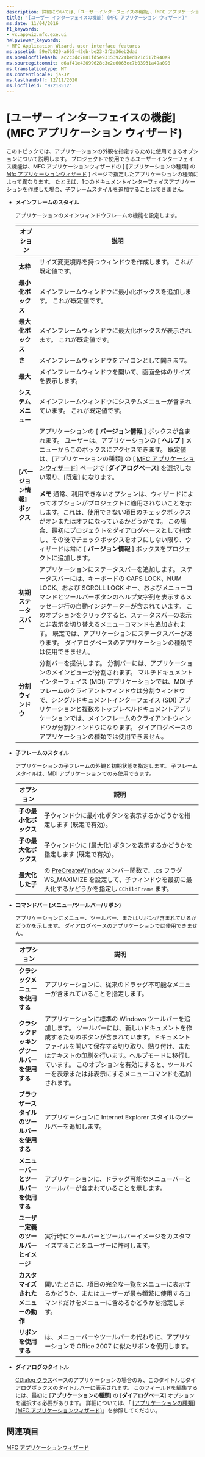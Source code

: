 ```yaml
---
description: 詳細については、「ユーザーインターフェイスの機能」、「MFC アプリケーションウィザード」を参照してください。
title: '[ユーザー インターフェイスの機能] (MFC アプリケーション ウィザード)'
ms.date: 11/04/2016
f1_keywords:
- vc.appwiz.mfc.exe.ui
helpviewer_keywords:
- MFC Application Wizard, user interface features
ms.assetid: 59e7b829-a665-42eb-be23-3f2a36eb2dad
ms.openlocfilehash: ac2c3dc7881fd5e931539224bed121c617b940a9
ms.sourcegitcommit: d6af41e42699628c3e2e6063ec7b03931a49a098
ms.translationtype: MT
ms.contentlocale: ja-JP
ms.lasthandoff: 12/11/2020
ms.locfileid: "97218512"
---
```

# <a name="user-interface-features-mfc-application-wizard"></a>[ユーザー インターフェイスの機能] (MFC アプリケーション ウィザード)

このトピックでは、アプリケーションの外観を指定するために使用できるオプションについて説明します。 プロジェクトで使用できるユーザーインターフェイス機能は、MFC アプリケーションウィザードの [ [アプリケーションの種類] の [Mfc アプリケーションウィザード](../../mfc/reference/application-type-mfc-application-wizard.md) ] ページで指定したアプリケーションの種類によって異なります。 たとえば、1つのドキュメントインターフェイスアプリケーションを作成した場合、子フレームスタイルを追加することはできません。

- **メインフレームのスタイル**

   アプリケーションのメインウィンドウフレームの機能を設定します。

   |オプション|説明|
   |------------|-----------------|
   |**太枠**|サイズ変更境界を持つウィンドウを作成します。 これが既定値です。|
   |**最小化ボックス**|メインフレームウィンドウに最小化ボックスを追加します。 これが既定値です。|
   |**最大化ボックス**|メインフレームウィンドウに最大化ボックスが表示されます。 これが既定値です。|
   |**さ**|メインフレームウィンドウをアイコンとして開きます。|
   |**最大**|メインフレームウィンドウを開いて、画面全体のサイズを表示します。|
   |**システムメニュー**|メインフレームウィンドウにシステムメニューが含まれています。 これが既定値です。|
   |**[バージョン情報] ボックス**|アプリケーションの [ **バージョン情報** ] ボックスが含まれます。 ユーザーは、アプリケーションの [ **ヘルプ** ] メニューからこのボックスにアクセスできます。 既定値は、[アプリケーションの種類] の [ [MFC アプリケーションウィザード](../../mfc/reference/application-type-mfc-application-wizard.md)] ページで [**ダイアログベース**] を選択しない限り、[既定] になります。<br /><br /> **メモ** 通常、利用できないオプションは、ウィザードによってオプションがプロジェクトに適用されないことを示します。これは、使用できない項目のチェックボックスがオンまたはオフになっているかどうかです。 この場合、最初にプロジェクトをダイアログベースとして指定し、その後でチェックボックスをオフにしない限り、ウィザードは常に [ **バージョン情報** ] ボックスをプロジェクトに追加します。|
   |**初期ステータスバー**|アプリケーションにステータスバーを追加します。 ステータスバーには、キーボードの CAPS LOCK、NUM LOCK、および SCROLL LOCK キー、およびメニューコマンドとツールバーボタンのヘルプ文字列を表示するメッセージ行の自動インジケーターが含まれています。 このオプションをクリックすると、ステータスバーの表示と非表示を切り替えるメニューコマンドも追加されます。 既定では、アプリケーションにステータスバーがあります。 ダイアログベースのアプリケーションの種類では使用できません。|
   |**分割ウィンドウ**|分割バーを提供します。 分割バーには、アプリケーションのメインビューが分割されます。 マルチドキュメントインターフェイス (MDI) アプリケーションでは、MDI 子フレームのクライアントウィンドウは分割ウィンドウで、シングルドキュメントインターフェイス (SDI) アプリケーションと複数のトップレベルドキュメントアプリケーションでは、メインフレームのクライアントウィンドウが分割ウィンドウになります。 ダイアログベースのアプリケーションの種類では使用できません。|

- **子フレームのスタイル**

   アプリケーションの子フレームの外観と初期状態を指定します。 子フレームスタイルは、MDI アプリケーションでのみ使用できます。

   |オプション|説明|
   |------------|-----------------|
   |**子の最小化ボックス**|子ウィンドウに最小化ボタンを表示するかどうかを指定します (既定で有効)。|
   |**子の最大化ボックス**|子ウィンドウに [最大化] ボタンを表示するかどうかを指定します (既定で有効)。|
   |**最大化した子**|の [PreCreateWindow](../../mfc/reference/cwnd-class.md#precreatewindow) メンバー関数で、.cs フラグ WS_MAXIMIZE を設定して、子ウィンドウを最初に最大化するかどうかを指定し `CChildFrame` ます。|

- **コマンドバー (メニュー/ツールバー/リボン)**

   アプリケーションにメニュー、ツールバー、またはリボンが含まれているかどうかを示します。 ダイアログベースのアプリケーションでは使用できません。

   |オプション|説明|
   |------------|-----------------|
   |**クラシックメニューを使用する**|アプリケーションに、従来のドラッグ不可能なメニューが含まれていることを指定します。|
   |**クラシックドッキングツールバーを使用する**|アプリケーションに標準の Windows ツールバーを追加します。 ツールバーには、新しいドキュメントを作成するためのボタンが含まれています。ドキュメントファイルを開いて保存する切り取り、貼り付け、またはテキストの印刷を行います。ヘルプモードに移行しています。 このオプションを有効にすると、ツールバーを表示または非表示にするメニューコマンドも追加されます。|
   |**ブラウザースタイルのツールバーを使用する**|アプリケーションに Internet Explorer スタイルのツールバーを追加します。|
   |**メニューバーとツールバーを使用する**|アプリケーションに、ドラッグ可能なメニューバーとツールバーが含まれていることを示します。|
   |**ユーザー定義のツールバーとイメージ**|実行時にツールバーとツールバーイメージをカスタマイズすることをユーザーに許可します。|
   |**カスタマイズされたメニューの動作**|開いたときに、項目の完全な一覧をメニューに表示するかどうか、またはユーザーが最も頻繁に使用するコマンドだけをメニューに含めるかどうかを指定します。|
   |**リボンを使用する**|は、メニューバーやツールバーの代わりに、アプリケーションで Office 2007 に似たリボンを使用します。|

- **ダイアログのタイトル**

   [CDialog クラス](../../mfc/reference/cdialog-class.md)ベースのアプリケーションの場合のみ、このタイトルはダイアログボックスのタイトルバーに表示されます。 このフィールドを編集するには、最初に [**アプリケーションの種類**] の [**ダイアログベース**] オプションを選択する必要があります。 詳細については、「 [[アプリケーションの種類] (MFC アプリケーションウィザード)](../../mfc/reference/application-type-mfc-application-wizard.md)」を参照してください。

## <a name="see-also"></a>関連項目

[MFC アプリケーションウィザード](../../mfc/reference/mfc-application-wizard.md)
